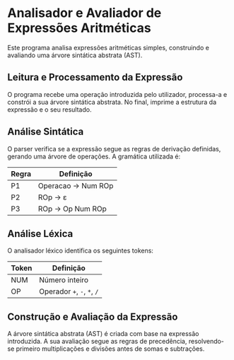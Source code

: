 # Analisador e Avaliador de Expressões Aritméticas  

Este programa analisa expressões aritméticas simples, construindo e avaliando uma árvore sintática abstrata (AST).  

## Leitura e Processamento da Expressão  

O programa recebe uma operação introduzida pelo utilizador, processa-a e constrói a sua árvore sintática abstrata. No final, imprime a estrutura da expressão e o seu resultado.  

## Análise Sintática  

O parser verifica se a expressão segue as regras de derivação definidas, gerando uma árvore de operações. A gramática utilizada é:  

| Regra | Definição |
|-------|----------|
| P1 | Operacao → Num ROp |
| P2 | ROp → ε |
| P3 | ROp → Op Num ROp |

## Análise Léxica  

O analisador léxico identifica os seguintes tokens:  

| Token | Definição |
|-------|----------|
| NUM  | Número inteiro |
| OP   | Operador `+`, `-`, `*`, `/` |


## Construção e Avaliação da Expressão  

A árvore sintática abstrata (AST) é criada com base na expressão introduzida. A sua avaliação segue as regras de precedência, resolvendo-se primeiro multiplicações e divisões antes de somas e subtrações.

